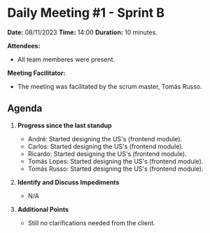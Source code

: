 # Daily Meeting #1 - Sprint B

**Date:** 08/11/2023
**Time:** 14:00
**Duration:** 10 minutes.

**Attendees:**  
- All team memberes were present.

**Meeting Facilitator:**  
- The meeting was facilitated by the scrum master, Tomás Russo.

## Agenda

1. **Progress since the last standup**
   - André: Started designing the US's (frontend module).
   - Carlos: Started designing the US's (frontend module).
   - Ricardo: Started designing the US's (frontend module).
   - Tomás Lopes: Started designing the US's (frontend module).
   - Tomás Russo: Started designing the US's (frontend module).

2. **Identify and Discuss Impediments**
   - N/A
   
3. **Additional Points**
   - Still no clarifications needed from the client.
